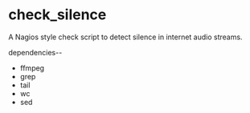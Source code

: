 # check_silence

A Nagios style check script to detect silence in internet audio streams.

dependencies--

* ffmpeg
* grep
* tail
* wc
* sed